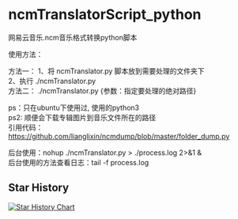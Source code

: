 # ncmTranslatorScript_python
网易云音乐.ncm音乐格式转换python脚本

使用方法：

方法一：
  1、将 ncmTranslator.py 脚本放到需要处理的文件夹下    
     2、执行 ./ncmTranslator.py   
方法二：
  ./ncmTranslator.py {参数：指定要处理的绝对路径}  
    
ps：只在ubuntu下使用过, 使用的python3   
ps2: 顺便会下载专辑图片到音乐文件所在的路径    
引用代码：https://github.com/lianglixin/ncmdump/blob/master/folder_dump.py    
    
    
后台使用：nohup ./ncmTranslator.py > ./process.log 2>&1 &    
后台使用的方法查看日志：tail -f process.log    

## Star History

[![Star History Chart](https://api.star-history.com/svg?repos=waterkokoro/ncmTranslatorScript_python&type=Date)](https://star-history.com/#waterkokoro/ncmTranslatorScript_python&Date)
